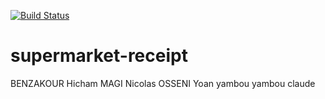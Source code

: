 [![Build Status](https://travis-ci.com/yoan90/supermarket-receipt.svg?branch=master)](https://travis-ci.com/yoan90/supermarket-receipt)
# supermarket-receipt

BENZAKOUR Hicham
MAGI Nicolas
OSSENI Yoan
yambou yambou claude
